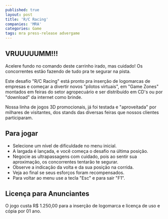 ```yaml
---
published: true
layout: post
title: 'R/C Racing'
companies: 'MRA'
categories: Game
tags: mra press-release advergame
---
```

## VRUUUUUMM!!!
Acelere fundo no comando deste carrinho irado, mas cuidado! Os concorrentes estão fazendo de tudo pra te segurar na pista.

Este desafio "R/C Racing" está pronto pra inserção de logomarcas de empresas e começar a divertir novos "pilotos virtuais", em "Game Zones" montados em feiras do setor agropecuário e ser distribuído em CD's ou por "download" da internet como brinde.

Nossa linha de jogos 3D promocionais, já foi testada e "aproveitada" por milhares de visitantes, dos stands das diversas feiras que nossos clientes participaram.

## Para jogar
- Selecione um nível de dificuldade no menu inicial.
- A largada é lançada, e você começa o desafio na última posição.
- Negocie as ultrapassagens com cuidado, pois ao sentir sua aproximação, os concorrentes tentarão te segurar.
- Observe a indicação da volta e da sua posição na corrida.
- Veja ao final se seus esforços foram recompensados.
- Para voltar ao menu use a tecla "Esc" e para sair "F1".

## Licença para Anunciantes
O jogo custa R$ 1.250,00 para a inserção de logomarca e licença de uso e cópia por 01 ano.